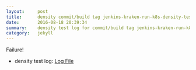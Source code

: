 ```yaml
---
layout:     post
title:      density commit/build tag jenkins-kraken-run-k8s-density-tests-125-30
date:       2016-08-18 20:39:34
summary:    density test log for commit/build tag jenkins-kraken-run-k8s-density-tests-125-30.
category:   jekyll
---
```


Failure!

- density test log: [Log File](http://s3-us-west-2.amazonaws.com/kraken-e2e-logs/density/jenkins-kraken-run-k8s-density-tests-125-30/build-log.txt)
